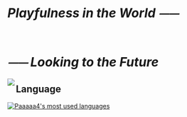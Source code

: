 # *Playfulness in the World ⏤⏤*  

<br>

# *⏤⏤ Looking to the Future*  

  <img align="left" src="https://github-readme-stats.vercel.app/api?username=Paaaaa4&count_private=true&show_icons=true" />

## Language
[![Paaaaa4's most used languages](https://github-readme-stats.vercel.app/api/top-langs/?username=Paaaaa4&theme=gotham)](https://github.com/Paaaaa4)

  

